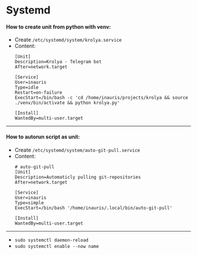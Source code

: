 # Systemd

#### How to create unit from python with venv:

- Create `/etc/systemd/system/krolya.service`
- Content:
    ```
    [Unit]
    Description=Krolya - Telegram bot
    After=network.target

    [Service]
    User=inauris
    Type=idle
    Restart=on-failure
    ExecStart=/bin/bash -c 'cd /home/inauris/projects/krolya && source ./venv/bin/activate && python krolya.py'

    [Install]
    WantedBy=multi-user.target
    ```

---
#### How to autorun script as unit:
- Create `/etc/systemd/system/auto-git-pull.service`
- Content:
    ```
    # auto-git-pull
    [Unit]
    Description=Automaticly pulling git-repositories
    After=network.target

    [Service]
    User=inauris
    Type=simple
    ExecStart=/bin/bash '/home/inauris/.local/bin/auto-git-pull'

    [Install]
    WantedBy=multi-user.target
    ```
---
- `sudo systemctl daemon-reload`
- `sudo systemctl enable --now name`
